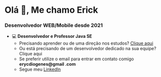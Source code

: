 <h1 align="left">Olá 🖖, Me chamo Erick</h1>
<h3 align="left">Desenvolvedor WEB/Mobile desde 2021</h3>


- 💻 **Desenvolvedor e Professor Java SE**  
   - Precisando aprender ou de uma direção nos estudos? <a href="https://wa.me/5584986300260?text=Ol%C3%A1%2C%20gostaria%20de%20saber%20mais%20sobre%20aulas%2Fmentoria" target="_blank">Clique aqui</a>
  - Ou está precisando de um desenvolvedor dedicado na sua equipe? <a href="https://wa.me/5584986300260?text=Tenho%20uma%20oportunidade%20para%20voc%C3%AA" style="text-decoration: none;" target="_blank">Clique aqui</a>
  - Se preferir utilize o email para entrar em contato comigo **erycdiogenes@gmail .com**
  - Segue meu [LinkedIn](https://www.linkedin.com/in/erickdiogenes/)






